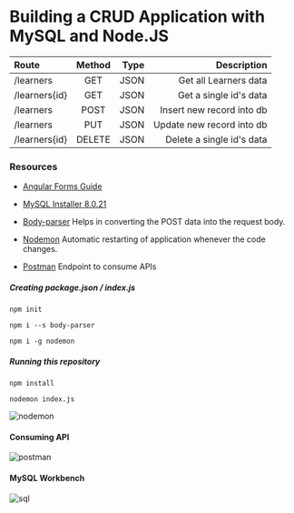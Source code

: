 # Building a CRUD Application with MySQL and Node.JS

| Route          | Method       | Type         | Description              |
| :------------- | :----------: | -----------: | -----------------------: |
|  /learners     | GET          | JSON         | Get all Learners data    |
| /learners{id}  | GET          | JSON         | Get a single id's data   |
| /learners      | POST         | JSON         | Insert new record into db|
| /learners      | PUT          | JSON         | Update new record into db|
| /learners{id}  | DELETE       | JSON         | Delete a single id's data|


### Resources 

- [Angular Forms Guide](https://angular.io/guide/forms-overview)

- [MySQL Installer 8.0.21](https://dev.mysql.com/downloads/installer/)

- [Body-parser](https://www.npmjs.com/package/body-parser)
  Helps in converting the POST data into the request body.

- [Nodemon](https://nodemon.io/)
  Automatic restarting of application whenever the code changes.

- [Postman](https://www.postman.com/downloads/)
  Endpoint to consume APIs

##### Creating package.json / index.js

```
npm init
```

```
npm i --s body-parser
```

```
npm i -g nodemon
```
##### Running this repository
```
npm install
```
```
nodemon index.js
```
![nodemon](https://user-images.githubusercontent.com/56927809/95644696-00c50100-0a7e-11eb-88f4-46e8e6985894.JPG)

#### Consuming API 

![postman](https://user-images.githubusercontent.com/56927809/95644744-3ff35200-0a7e-11eb-9d18-1bd8aa737dcc.JPG)

#### MySQL Workbench 

![sql](https://user-images.githubusercontent.com/56927809/95644811-c445d500-0a7e-11eb-8291-b4cd2802ae76.JPG)
